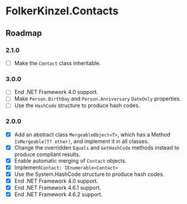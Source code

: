 ﻿# FolkerKinzel.Contacts
## Roadmap

### 2.1.0
- [ ] Make the `Contact` class inheritable.

### 3.0.0
- [ ] End .NET Framework 4.0 support.
- [ ] Make `Person.BirthDay` and `Person.Anniversary`  `DateOnly` properties.
- [ ] Use the `HashCode` structure to produce hash codes.

### 2.0.0
- [x] Add an abstract class `MergeableObject<T>`, which has a Method `IsMergeable(T? other)`, and implement it in all classes. 
- [x] Change the overridden `Equals` and `GetHashCode` methods instead to produce compliant results.
- [x] Enable automatic merging of `Contact` objects.
- [x] Implement`Contact: IEnumerable<Contact>`
- [x] Use the System.HashCode structure to produce hash codes.
- [x] End .NET Framework 4.0 support.
- [x] End .NET Framework 4.6.1 support.
- [x] End .NET Framework 4.6.2 support.